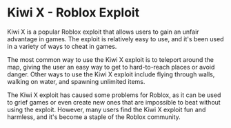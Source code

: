 # Kiwi X - Roblox Exploit

Kiwi X is a popular Roblox exploit that allows users to gain an unfair advantage in games. The exploit is relatively easy to use, and it's been used in a variety of ways to cheat in games.

The most common way to use the Kiwi X exploit is to teleport around the map, giving the user an easy way to get to hard-to-reach places or avoid danger. Other ways to use the Kiwi X exploit include flying through walls, walking on water, and spawning unlimited items.

The Kiwi X exploit has caused some problems for Roblox, as it can be used to grief games or even create new ones that are impossible to beat without using the exploit. However, many users find the Kiwi X exploit fun and harmless, and it's become a staple of the Roblox community.
